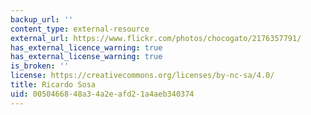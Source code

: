 ```yaml
---
backup_url: ''
content_type: external-resource
external_url: https://www.flickr.com/photos/chocogato/2176357791/
has_external_licence_warning: true
has_external_license_warning: true
is_broken: ''
license: https://creativecommons.org/licenses/by-nc-sa/4.0/
title: Ricardo Sosa
uid: 00504668-48a3-4a2e-afd2-1a4aeb340374
---
```

